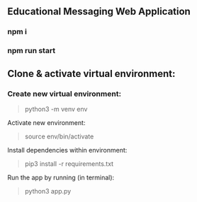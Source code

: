 ## Educational Messaging Web Application

### npm i
### npm run start

## Clone & activate virtual environment:

### Create new virtual environment:

> python3 -m venv env

Activate new environment:

> source env/bin/activate

Install dependencies within environment:

> pip3 install -r requirements.txt

Run the app by running (in terminal):

> python3 app.py
